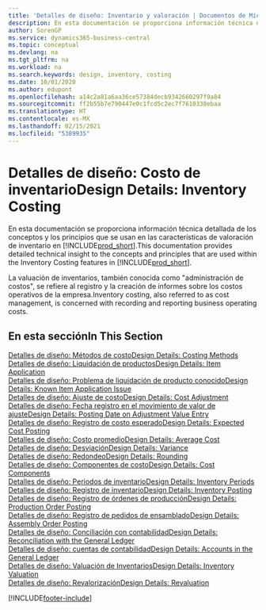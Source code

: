 ```yaml
---
title: 'Detalles de diseño: Inventario y valoración | Documentos de Microsoft'
description: En esta documentación se proporciona información técnica detallada de los conceptos y los principios que se usan en las características de valoración de inventario en Business Central.
author: SorenGP
ms.service: dynamics365-business-central
ms.topic: conceptual
ms.devlang: na
ms.tgt_pltfrm: na
ms.workload: na
ms.search.keywords: design, inventory, costing
ms.date: 10/01/2020
ms.author: edupont
ms.openlocfilehash: a14c2a81a6aa36ce57384decb9342660297f9a84
ms.sourcegitcommit: ff2b55b7e790447e0c1fcd5c2ec7f7610338ebaa
ms.translationtype: HT
ms.contentlocale: es-MX
ms.lasthandoff: 02/15/2021
ms.locfileid: "5389935"
---
```

# <a name="design-details-inventory-costing"></a><span data-ttu-id="2e49e-103">Detalles de diseño: Costo de inventario</span><span class="sxs-lookup"><span data-stu-id="2e49e-103">Design Details: Inventory Costing</span></span>
<span data-ttu-id="2e49e-104">En esta documentación se proporciona información técnica detallada de los conceptos y los principios que se usan en las características de valoración de inventario en [!INCLUDE[prod_short](includes/prod_short.md)].</span><span class="sxs-lookup"><span data-stu-id="2e49e-104">This documentation provides detailed technical insight to the concepts and principles that are used within the Inventory Costing features in [!INCLUDE[prod_short](includes/prod_short.md)].</span></span>  

<span data-ttu-id="2e49e-105">La valuación de inventarios, también conocida como "administración de costos", se refiere al registro y la creación de informes sobre los costos operativos de la empresa.</span><span class="sxs-lookup"><span data-stu-id="2e49e-105">Inventory costing, also referred to as cost management, is concerned with recording and reporting business operating costs.</span></span>  

## <a name="in-this-section"></a><span data-ttu-id="2e49e-106">En esta sección</span><span class="sxs-lookup"><span data-stu-id="2e49e-106">In This Section</span></span>  
[<span data-ttu-id="2e49e-107">Detalles de diseño: Métodos de costo</span><span class="sxs-lookup"><span data-stu-id="2e49e-107">Design Details: Costing Methods</span></span>](design-details-costing-methods.md)  
[<span data-ttu-id="2e49e-108">Detalles de diseño: Liquidación de productos</span><span class="sxs-lookup"><span data-stu-id="2e49e-108">Design Details: Item Application</span></span>](design-details-item-application.md)  
[<span data-ttu-id="2e49e-109">Detalles de diseño: Problema de liquidación de producto conocido</span><span class="sxs-lookup"><span data-stu-id="2e49e-109">Design Details: Known Item Application Issue</span></span>](design-details-inventory-zero-level-open-item-ledger-entries.md)  
[<span data-ttu-id="2e49e-110">Detalles de diseño: Ajuste de costo</span><span class="sxs-lookup"><span data-stu-id="2e49e-110">Design Details: Cost Adjustment</span></span>](design-details-cost-adjustment.md)  
[<span data-ttu-id="2e49e-111">Detalles de diseño: Fecha registro en el movimiento de valor de ajuste</span><span class="sxs-lookup"><span data-stu-id="2e49e-111">Design Details: Posting Date on Adjustment Value Entry</span></span>](design-details-inventory-adjustment-value-entry-posting-date.md)  
[<span data-ttu-id="2e49e-112">Detalles de diseño: Registro de costo esperado</span><span class="sxs-lookup"><span data-stu-id="2e49e-112">Design Details: Expected Cost Posting</span></span>](design-details-expected-cost-posting.md)  
[<span data-ttu-id="2e49e-113">Detalles de diseño: Costo promedio</span><span class="sxs-lookup"><span data-stu-id="2e49e-113">Design Details: Average Cost</span></span>](design-details-average-cost.md)  
[<span data-ttu-id="2e49e-114">Detalles de diseño: Desviación</span><span class="sxs-lookup"><span data-stu-id="2e49e-114">Design Details: Variance</span></span>](design-details-variance.md)  
[<span data-ttu-id="2e49e-115">Detalles de diseño: Redondeo</span><span class="sxs-lookup"><span data-stu-id="2e49e-115">Design Details: Rounding</span></span>](design-details-rounding.md)  
[<span data-ttu-id="2e49e-116">Detalles de diseño: Componentes de costo</span><span class="sxs-lookup"><span data-stu-id="2e49e-116">Design Details: Cost Components</span></span>](design-details-cost-components.md)  
[<span data-ttu-id="2e49e-117">Detalles de diseño: Periodos de inventario</span><span class="sxs-lookup"><span data-stu-id="2e49e-117">Design Details: Inventory Periods</span></span>](design-details-inventory-periods.md)  
[<span data-ttu-id="2e49e-118">Detalles de diseño: Registro de inventario</span><span class="sxs-lookup"><span data-stu-id="2e49e-118">Design Details: Inventory Posting</span></span>](design-details-inventory-posting.md)  
[<span data-ttu-id="2e49e-119">Detalles de diseño: Registro de órdenes de producción</span><span class="sxs-lookup"><span data-stu-id="2e49e-119">Design Details: Production Order Posting</span></span>](design-details-production-order-posting.md)  
[<span data-ttu-id="2e49e-120">Detalles de diseño: Registro de pedidos de ensamblado</span><span class="sxs-lookup"><span data-stu-id="2e49e-120">Design Details: Assembly Order Posting</span></span>](design-details-assembly-order-posting.md)  
[<span data-ttu-id="2e49e-121">Detalles de diseño: Conciliación con contabilidad</span><span class="sxs-lookup"><span data-stu-id="2e49e-121">Design Details: Reconciliation with the General Ledger</span></span>](design-details-reconciliation-with-the-general-ledger.md)  
[<span data-ttu-id="2e49e-122">Detalles de diseño: cuentas de contabilidad</span><span class="sxs-lookup"><span data-stu-id="2e49e-122">Design Details: Accounts in the General Ledger</span></span>](design-details-accounts-in-the-general-ledger.md)  
[<span data-ttu-id="2e49e-123">Detalles de diseño: Valuación de Inventarios</span><span class="sxs-lookup"><span data-stu-id="2e49e-123">Design Details: Inventory Valuation</span></span>](design-details-inventory-valuation.md)  
[<span data-ttu-id="2e49e-124">Detalles de diseño: Revalorización</span><span class="sxs-lookup"><span data-stu-id="2e49e-124">Design Details: Revaluation</span></span>](design-details-revaluation.md)


[!INCLUDE[footer-include](includes/footer-banner.md)]